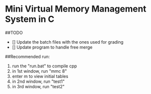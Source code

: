 # Mini Virtual Memory Management System in C
##TODO
- [] Update the batch files with the ones used for grading
- [] Update program to handle free merge

##Recommended run:
1. run the "run.bat" to compile cpp
2. in 1st window, run "mmc 8"
3. enter m to view initial tables
4. in 2nd window, run "test1"
5. in 3rd window, run "test2"
